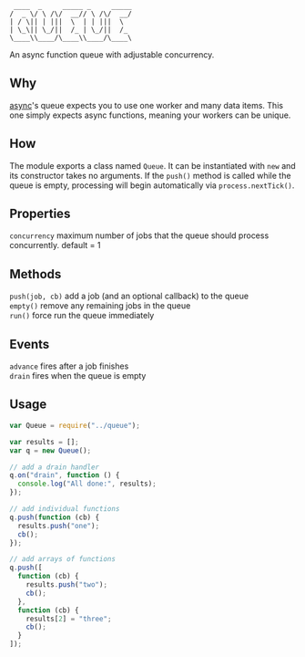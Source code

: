 ```
 ____  _     _____ _     _____
/  _ \/ \ /\/  __// \ /\/  __/
| / \|| | |||  \  | | |||  \  
| \_\|| \_/||  /_ | \_/||  /_ 
\____\\____/\____\\____/\____\

```
An async function queue with adjustable concurrency.

## Why
[async](https://github.com/caolan/async#queue)'s queue expects you to use one worker and many data items. This one simply expects async functions, meaning your workers can be unique.

## How
The module exports a class named ```Queue```. It can be instantiated with ```new``` and its constructor takes no arguments. If the ```push()``` method is called while the queue is empty, processing will begin automatically via ```process.nextTick()```.

## Properties
```concurrency``` maximum number of jobs that the queue should process concurrently. default = 1

## Methods
```push(job, cb)``` add a job (and an optional callback) to the queue  
```empty()``` remove any remaining jobs in the queue  
```run()``` force run the queue immediately  

## Events
```advance``` fires after a job finishes  
```drain``` fires when the queue is empty

## Usage
```javascript
var Queue = require("../queue");

var results = [];
var q = new Queue();

// add a drain handler
q.on("drain", function () {
  console.log("All done:", results);
});

// add individual functions
q.push(function (cb) {
  results.push("one");
  cb();
});

// add arrays of functions
q.push([
  function (cb) {
    results.push("two");
    cb();
  },
  function (cb) {
    results[2] = "three";
    cb();
  }
]);
```

